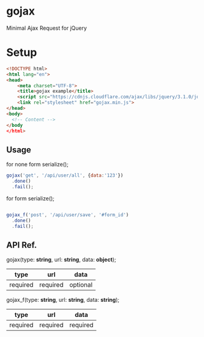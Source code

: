 # gojax
Minimal Ajax Request for jQuery

# Setup

```html
<!DOCTYPE html>
<html lang="en">
<head>
	<meta charset="UTF-8">
	<title>gojax example</title>
	<script src="https://cdnjs.cloudflare.com/ajax/libs/jquery/3.1.0/jquery.min.js"></script>
	<link rel="stylesheet" href="gojax.min.js">
</head>
<body>
  <!-- Content -->
</body
</html>
```

## Usage

for none form serialize();

```javascript
gojax('get', '/api/user/all', {data:'123'})
  .done()
  .fail();
```

for form serialize();
```javascript

gojax_f('post', '/api/user/save', '#form_id')
  .done()
  .fail();
```

## API Ref.

gojax(type: **string**, url: **string**, data: **object**);

| type        | url           | data  |
| ------------- |:-------------:| -----|
| required     | required | optional |


gojax_f(type: **string**, url: **string**, data: **string**);

| type        | url           | data  |
| ------------- |:-------------:| -----|
| required     | required |  required |

